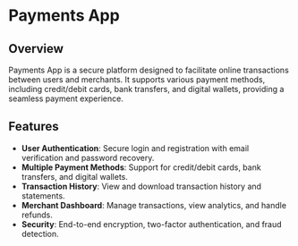 # Payments App

## Overview

Payments App is a secure platform designed to facilitate online transactions between users and merchants. It supports various payment methods, including credit/debit cards, bank transfers, and digital wallets, providing a seamless payment experience.

## Features

- **User Authentication**: Secure login and registration with email verification and password recovery.
- **Multiple Payment Methods**: Support for credit/debit cards, bank transfers, and digital wallets.
- **Transaction History**: View and download transaction history and statements.
- **Merchant Dashboard**: Manage transactions, view analytics, and handle refunds.
- **Security**: End-to-end encryption, two-factor authentication, and fraud detection.
